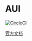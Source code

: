 # AUI

[![CircleCI](https://circleci.com/gh/FredaFei/AUI.svg?style=svg)](https://circleci.com/gh/FredaFei/AUI)

[官方文档](https://fredafei.github.io/AUI/#/guide)